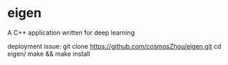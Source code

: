 # eigen
A C++ application written for deep learning

deployment issue:
git clone https://github.com/cosmosZhou/eigen.git
cd eigen/
make && make install
